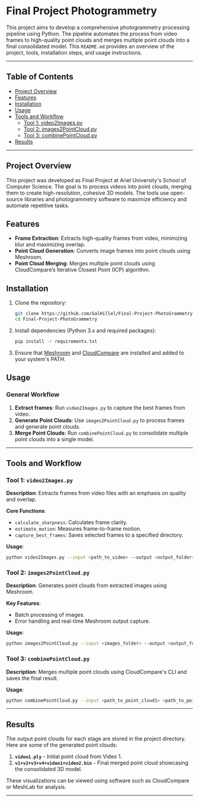 
# Final Project Photogrammetry

This project aims to develop a comprehensive photogrammetry processing pipeline using Python. The pipeline automates the process from video frames to high-quality point clouds and merges multiple point clouds into a final consolidated model. This `README.md` provides an overview of the project, tools, installation steps, and usage instructions.

---

## Table of Contents
- [Project Overview](#project-overview)
- [Features](#features)
- [Installation](#installation)
- [Usage](#usage)
- [Tools and Workflow](#tools-and-workflow)
  - [Tool 1: video2Images.py](#tool-1-video2imagespy)
  - [Tool 2: images2PointCloud.py](#tool-2-images2pointcloudpy)
  - [Tool 3: combinePointCloud.py](#tool-3-combinepointcloudpy)
- [Results](#results)

---

## Project Overview

This project was developed as Final Project at Ariel University's School of Computer Science. The goal is to process videos into point clouds, merging them to create high-resolution, cohesive 3D models. The tools use open-source libraries and photogrammetry software to maximize efficiency and automate repetitive tasks.

## Features

- **Frame Extraction**: Extracts high-quality frames from video, minimizing blur and maximizing overlap.
- **Point Cloud Generation**: Converts image frames into point clouds using Meshroom.
- **Point Cloud Merging**: Merges multiple point clouds using CloudCompare’s Iterative Closest Point (ICP) algorithm.

## Installation

1. Clone the repository:
   ```bash
   git clone https://github.com/GalHillel/Final-Project-PhotoGrammetry.git
   cd Final-Project-PhotoGrammetry
   ```
2. Install dependencies (Python 3.x and required packages):
   ```bash
   pip install -r requirements.txt
   ```
3. Ensure that [Meshroom](https://alicevision.org/#meshroom) and [CloudCompare](https://www.cloudcompare.org/) are installed and added to your system's PATH.

## Usage

### General Workflow

1. **Extract frames**: Run `video2Images.py` to capture the best frames from video.
2. **Generate Point Clouds**: Use `images2PointCloud.py` to process frames and generate point clouds.
3. **Merge Point Clouds**: Run `combinePointCloud.py` to consolidate multiple point clouds into a single model.

---

## Tools and Workflow

### Tool 1: `video2Images.py`

**Description**: Extracts frames from video files with an emphasis on quality and overlap.

**Core Functions**:
- `calculate_sharpness`: Calculates frame clarity.
- `estimate_motion`: Measures frame-to-frame motion.
- `capture_best_frames`: Saves selected frames to a specified directory.

**Usage**:
```bash
python video2Images.py --input <path_to_video> --output <output_folder>
```

### Tool 2: `images2PointCloud.py`

**Description**: Generates point clouds from extracted images using Meshroom.

**Key Features**:
- Batch processing of images.
- Error handling and real-time Meshroom output capture.

**Usage**:
```bash
python images2PointCloud.py --input <images_folder> --output <output_folder>
```

### Tool 3: `combinePointCloud.py`

**Description**: Merges multiple point clouds using CloudCompare's CLI and saves the final result.

**Usage**:
```bash
python combinePointCloud.py --input <path_to_point_cloud1> <path_to_point_cloud2> --output <output_folder>
```

---

## Results

The output point clouds for each stage are stored in the project directory. Here are some of the generated point clouds:

1. **`video1.ply`** - Initial point cloud from Video 1.
2. **`v1+v2+v3+v4+video1+video2.bin`** - Final merged point cloud showcasing the consolidated 3D model.

These visualizations can be viewed using software such as CloudCompare or MeshLab for analysis.

---
